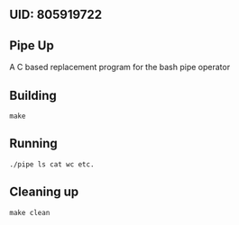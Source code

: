 ## UID: 805919722

## Pipe Up

A C based replacement program for the bash pipe operator

## Building

```make```

## Running

```shell
./pipe ls cat wc etc.
```

## Cleaning up

```make clean```
